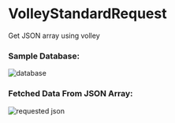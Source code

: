 # VolleyStandardRequest
Get JSON array using volley

### Sample Database:

![database](https://user-images.githubusercontent.com/19519527/53700106-1d687400-3e19-11e9-9ab8-bc9468f26f79.jpg)

### Fetched Data From JSON Array:

![requested json](https://user-images.githubusercontent.com/19519527/53700064-ba76dd00-3e18-11e9-8214-975c51ec5582.jpg)

